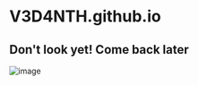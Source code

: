 # V3D4NTH.github.io
## Don't look yet! Come back later
![image](https://user-images.githubusercontent.com/113032558/215860662-0c793b61-3d41-43ed-a537-2b17ba06bd5e.png)
